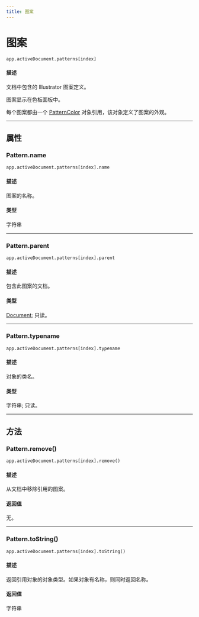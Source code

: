 ```yaml
---
title: 图案
---
```

# 图案

`app.activeDocument.patterns[index]`

#### 描述

文档中包含的 Illustrator 图案定义。

图案显示在色板面板中。

每个图案都由一个 [PatternColor](.././PatternColor) 对象引用，该对象定义了图案的外观。

---

## 属性

### Pattern.name

`app.activeDocument.patterns[index].name`

#### 描述

图案的名称。

#### 类型

字符串

---

### Pattern.parent

`app.activeDocument.patterns[index].parent`

#### 描述

包含此图案的文档。

#### 类型

[Document](.././Document); 只读。

---

### Pattern.typename

`app.activeDocument.patterns[index].typename`

#### 描述

对象的类名。

#### 类型

字符串; 只读。

---

## 方法

### Pattern.remove()

`app.activeDocument.patterns[index].remove()`

#### 描述

从文档中移除引用的图案。

#### 返回值

无。

---

### Pattern.toString()

`app.activeDocument.patterns[index].toString()`

#### 描述

返回引用对象的对象类型。如果对象有名称，则同时返回名称。

#### 返回值

字符串